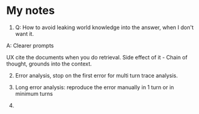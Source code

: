 # My notes

1. Q: How to avoid leaking world knowledge into the answer, when I don't want it. 

A:
Clearer prompts

UX cite the documents when you do retrieval. Side effect of it - Chain of thought, grounds into the context.

2. Error analysis, stop on the first error for multi turn trace analysis.

3. Long error analysis:
reproduce the error manually in 1 turn or in minimum turns

4. 